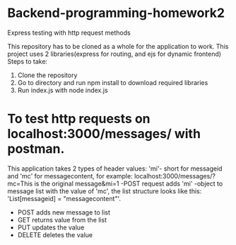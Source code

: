 # Backend-programming-homework2
Express testing with http request methods

This repository has to be cloned as a whole for the application to work.
This project uses 2 libraries(express for routing, and ejs for dynamic frontend)
Steps to take:

  1. Clone the repository
  2. Go to directory and run npm install to download required libraries
  3. Run index.js with node index.js
  
# To test http requests on localhost:3000/messages/ with postman.
This application takes 2 types of header values: 'mi'- short for messageid and 'mc' for messagecontent, for example: localhost:3000/messages/?mc=This is the original message&mi=1     -POST request adds 'mi' -object to message list with the value of 'mc', the list structure looks like this: 'List[messageid] = "messagecontent"'. 

- POST adds new message to list
- GET returns value from the list
- PUT updates the value 
- DELETE deletes the value
